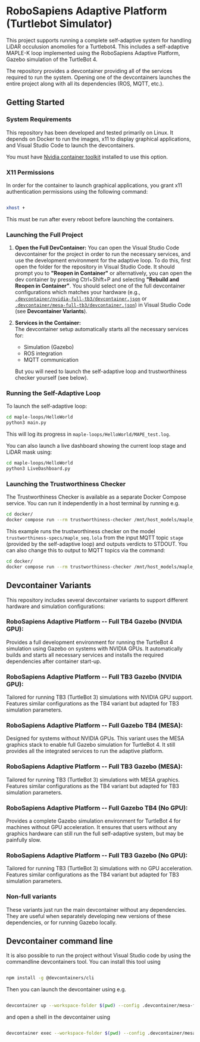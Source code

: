 # RoboSapiens Adaptive Platform (Turtlebot Simulator)

This project supports running a complete self-adaptive system for handling LiDAR occulusion anomolies for a Turtlebot4. This includes a self-adaptive MAPLE-K loop implemented using the RoboSapiens Adaptive Platform, Gazebo simulation of the TurtleBot 4.

The repository provides a devcontainer providing all of the services required to run the system.
Opening one of the devcontainers launches the entire project along with all its dependencies (ROS, MQTT, etc.).

## Getting Started

### System Requirements

This repository has been developed and tested primarily on Linux. It depends on Docker to run the images, x11 to display graphical applications, and Visual Studio Code to launch the devcontainers.

You must have [Nvidia container toolkit](https://docs.nvidia.com/datacenter/cloud-native/container-toolkit/latest/install-guide.html) installed to use this option.

### X11 Permissions

In order for the container to launch graphical applications, you grant x11 authentication permissions using the following command:
```bash

xhost +
```
This must be run after every reboot before launching the containers.

### Launching the Full Project

1. **Open the Full DevContainer:**
   You can open the Visual Studio Code devcontainer for the project in order to run the necessary services, and use the development environment for the adaptive loop.
   To do this, first open the folder for the repository in Visual Studio Code.
   It should prompt you to **"Reopen in Container"** or alternatively, you can open the dev container by pressing Ctrl+Shift+P and selecting **"Rebuild and Reopen in Container"**.
   You should select one of the full devcontainer configurations which matches your hardware (e.g., [`.devcontainer/nvidia-full-tb3/devcontainer.json`](.devcontainer/nvidia-full-tb3/devcontainer.json) or [`.devcontainer/mesa-full-tb3/devcontainer.json`](.devcontainer/mesa-full-tb3/devcontainer.json)) in Visual Studio Code (see **Devcontainer Variants**).

3. **Services in the Container:**  
   The devcontainer setup automatically starts all the necessary services for:
   - Simulation (Gazebo)
   - ROS integration
   - MQTT communication
  
   But you will need to launch the self-adaptive loop and trustworthiness checker yourself (see below).

### Running the Self-Adaptive Loop

To launch the self-adaptive loop:

```bash
cd maple-loops/HelloWorld
python3 main.py
```

This will log its progress in `maple-loops/HelloWorld/MAPE_test.log`.

You can also launch a live dashboard showing the current loop stage and LiDAR mask using:

```bash
cd maple-loops/HelloWorld
python3 LiveDashboard.py
```

### Launching the Trustworthiness Checker
The Trustworthiness Checker is available as a separate Docker Compose service.
You can run it independently in a host terminal by running e.g.

```bash
cd docker/
docker compose run --rm trustworthiness-checker /mnt/host_models/maple_seq.lola --input-mqtt-topics stage --output-stdout
```

This example runs the trustworthiness checker on the model `trustworthiness-specs/maple_seq.lola` from the input MQTT topic `stage` (provided by the self-adaptive loop) and outputs verdicts to STDOUT.
You can also change this to output to MQTT topics via the command:

```bash
cd docker/
docker compose run --rm trustworthiness-checker /mnt/host_models/maple_seq.lola --input-mqtt-topics stage --output-mqtt-topics m a p l e maple
```

## Devcontainer Variants
This repository includes several devcontainer variants to support different hardware and simulation configurations:

### RoboSapiens Adaptive Platform -- Full TB4 Gazebo (NVIDIA GPU):

Provides a full development environment for running the TurtleBot 4 simulation using Gazebo on systems with NVIDIA GPUs. It automatically builds and starts all necessary services and installs the required dependencies after container start-up.

### RoboSapiens Adaptive Platform -- Full TB3 Gazebo (NVIDIA GPU):

Tailored for running TB3 (TurtleBot 3) simulations with NVIDIA GPU support. Features similar configurations as the TB4 variant but adapted for TB3 simulation parameters.

### RoboSapiens Adaptive Platform -- Full Gazebo TB4 (MESA):

Designed for systems without NVIDIA GPUs. This variant uses the MESA graphics stack to enable full Gazebo simulation for TurtleBot 4. It still provides all the integrated services to run the adaptive platform.

### RoboSapiens Adaptive Platform -- Full TB3 Gazebo (MESA):

Tailored for running TB3 (TurtleBot 3) simulations with MESA graphics. Features similar configurations as the TB4 variant but adapted for TB3 simulation parameters.

### RoboSapiens Adaptive Platform -- Full Gazebo TB4 (No GPU):

Provides a complete Gazebo simulation environment for TurtleBot 4 for machines without GPU acceleration. It ensures that users without any graphics hardware can still run the full self-adaptive system, but may be painfully slow.

### RoboSapiens Adaptive Platform -- Full TB3 Gazebo (No GPU):

Tailored for running TB3 (TurtleBot 3) simulations with no GPU acceleration. Features similar configurations as the TB4 variant but adapted for TB3 simulation parameters.

### Non-full variants

These variants just run the main devcontainer without any dependencies. They are useful when separately developing new versions of these dependencies, or for running Gazebo locally.

## Devcontainer command line

It is also possible to run the project without Visual Studio code by using the commandline devcontainers tool.
You can install this tool using
```bash

npm install -g @devcontainers/cli
```

Then you can launch the devcontainer using e.g.
```bash

devcontainer up --workspace-folder $(pwd) --config .devcontainer/mesa-full-tb3/devcontainer.json
```
and open a shell in the devcontainer using
```bash

devcontainer exec --workspace-folder $(pwd) --config .devcontainer/mesa-full-tb3/devcontainer.json /bin/bash
```
